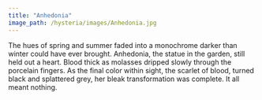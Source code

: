 ```yaml
---
title: "Anhedonia"
image_path: /hysteria/images/Anhedonia.jpg
---
```


The hues of spring and summer faded into a monochrome darker than winter could have ever brought. Anhedonia, the statue in the garden, still held out a heart. Blood thick as molasses dripped slowly through the porcelain fingers. As the final color within sight, the scarlet of blood, turned black and splattered grey, her bleak transformation was complete. It all meant nothing. 
